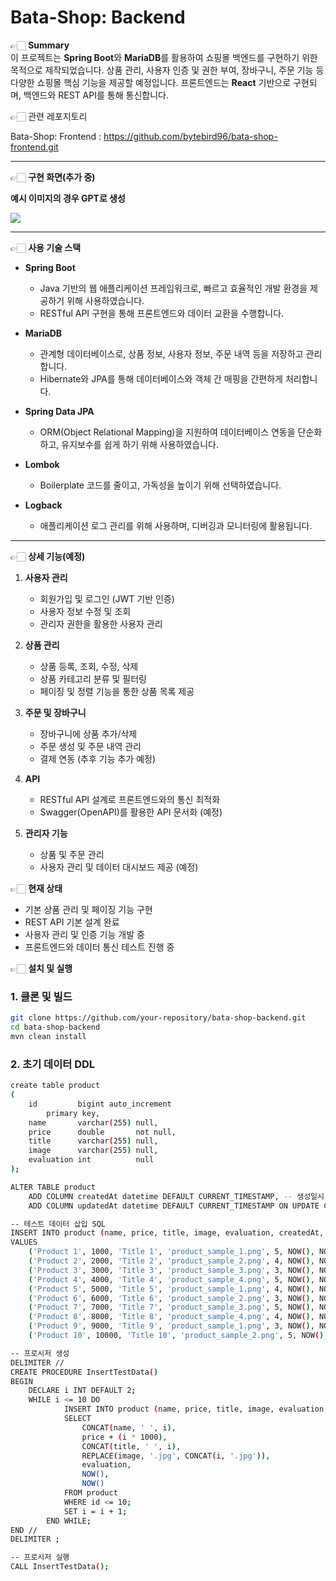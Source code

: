 # Bata-Shop: Backend

👉🏻 **Summary**  
이 프로젝트는 **Spring Boot**와 **MariaDB**를 활용하여 쇼핑몰 백엔드를 구현하기 위한 목적으로 제작되었습니다. 상품 관리, 사용자 인증 및 권한 부여, 장바구니, 주문 기능 등 다양한 쇼핑몰 핵심 기능을 제공할 예정입니다. 프론트엔드는 **React** 기반으로 구현되며, 백엔드와 REST API를 통해 통신합니다.

👉🏻 관련 레포지토리

Bata-Shop: Frontend : https://github.com/bytebird96/bata-shop-frontend.git

---
👉🏻 **구현 화면(추가 중)**

**예시 이미지의 경우 GPT로 생성**

<img src="https://github.com/user-attachments/assets/b767e3c8-a904-44d9-b39b-50cd0b4fa51c"/>


---
👉🏻 **사용 기술 스택**
- **Spring Boot**  
  - Java 기반의 웹 애플리케이션 프레임워크로, 빠르고 효율적인 개발 환경을 제공하기 위해 사용하였습니다.
  - RESTful API 구현을 통해 프론트엔드와 데이터 교환을 수행합니다.
  
- **MariaDB**  
  - 관계형 데이터베이스로, 상품 정보, 사용자 정보, 주문 내역 등을 저장하고 관리합니다.
  - Hibernate와 JPA를 통해 데이터베이스와 객체 간 매핑을 간편하게 처리합니다.

- **Spring Data JPA**  
  - ORM(Object Relational Mapping)을 지원하여 데이터베이스 연동을 단순화하고, 유지보수를 쉽게 하기 위해 사용하였습니다.
  
- **Lombok**  
  - Boilerplate 코드를 줄이고, 가독성을 높이기 위해 선택하였습니다.

- **Logback**  
  - 애플리케이션 로그 관리를 위해 사용하며, 디버깅과 모니터링에 활용됩니다.
---

👉🏻 **상세 기능(예정)**
1. **사용자 관리**
   - 회원가입 및 로그인 (JWT 기반 인증)
   - 사용자 정보 수정 및 조회
   - 관리자 권한을 활용한 사용자 관리

2. **상품 관리**
   - 상품 등록, 조회, 수정, 삭제
   - 상품 카테고리 분류 및 필터링
   - 페이징 및 정렬 기능을 통한 상품 목록 제공

3. **주문 및 장바구니**
   - 장바구니에 상품 추가/삭제
   - 주문 생성 및 주문 내역 관리
   - 결제 연동 (추후 기능 추가 예정)

4. **API**
   - RESTful API 설계로 프론트엔드와의 통신 최적화
   - Swagger(OpenAPI)를 활용한 API 문서화 (예정)

5. **관리자 기능**
   - 상품 및 주문 관리
   - 사용자 관리 및 데이터 대시보드 제공 (예정)

👉🏻 **현재 상태**
- 기본 상품 관리 및 페이징 기능 구현
- REST API 기본 설계 완료
- 사용자 관리 및 인증 기능 개발 중
- 프론트엔드와 데이터 통신 테스트 진행 중

👉🏻 **설치 및 실행**
### 1. 클론 및 빌드
```bash
git clone https://github.com/your-repository/bata-shop-backend.git
cd bata-shop-backend
mvn clean install
```
### 2. 초기 데이터 DDL
```bash
create table product
(
    id         bigint auto_increment
        primary key,
    name       varchar(255) null,
    price      double       not null,
    title      varchar(255) null,
    image      varchar(255) null,
    evaluation int          null
);

ALTER TABLE product
    ADD COLUMN createdAt datetime DEFAULT CURRENT_TIMESTAMP, -- 생성일시
    ADD COLUMN updatedAt datetime DEFAULT CURRENT_TIMESTAMP ON UPDATE CURRENT_TIMESTAMP; -- 수정일시

-- 테스트 데이터 삽입 SQL
INSERT INTO product (name, price, title, image, evaluation, createdAt, updatedAt)
VALUES
    ('Product 1', 1000, 'Title 1', 'product_sample_1.png', 5, NOW(), NOW()),
    ('Product 2', 2000, 'Title 2', 'product_sample_2.png', 4, NOW(), NOW()),
    ('Product 3', 3000, 'Title 3', 'product_sample_3.png', 3, NOW(), NOW()),
    ('Product 4', 4000, 'Title 4', 'product_sample_4.png', 5, NOW(), NOW()),
    ('Product 5', 5000, 'Title 5', 'product_sample_1.png', 4, NOW(), NOW()),
    ('Product 6', 6000, 'Title 6', 'product_sample_2.png', 3, NOW(), NOW()),
    ('Product 7', 7000, 'Title 7', 'product_sample_3.png', 5, NOW(), NOW()),
    ('Product 8', 8000, 'Title 8', 'product_sample_4.png', 4, NOW(), NOW()),
    ('Product 9', 9000, 'Title 9', 'product_sample_1.png', 3, NOW(), NOW()),
    ('Product 10', 10000, 'Title 10', 'product_sample_2.png', 5, NOW(), NOW());

-- 프로시저 생성
DELIMITER //
CREATE PROCEDURE InsertTestData()
BEGIN
    DECLARE i INT DEFAULT 2;
    WHILE i <= 10 DO
            INSERT INTO product (name, price, title, image, evaluation, createdAt, updatedAt)
            SELECT
                CONCAT(name, ' ', i),
                price + (i * 1000),
                CONCAT(title, ' ', i),
                REPLACE(image, '.jpg', CONCAT(i, '.jpg')),
                evaluation,
                NOW(),
                NOW()
            FROM product
            WHERE id <= 10;
            SET i = i + 1;
        END WHILE;
END //
DELIMITER ;

-- 프로시저 실행
CALL InsertTestData();

```
